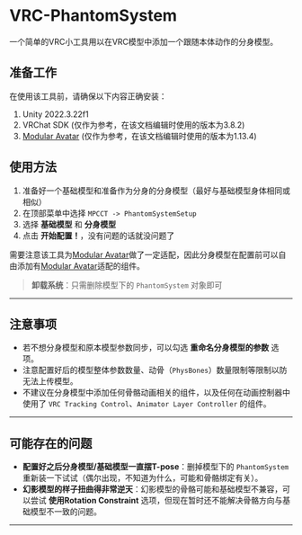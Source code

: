 # VRC-PhantomSystem
一个简单的VRC小工具用以在VRC模型中添加一个跟随本体动作的分身模型。

## 准备工作
在使用该工具前，请确保以下内容正确安装：
1. Unity 2022.3.22f1
2. VRChat SDK (仅作为参考，在该文档编辑时使用的版本为3.8.2)
3. [Modular Avatar](https://github.com/bdunderscore/modular-avatar) (仅作为参考，在该文档编辑时使用的版本为1.13.4)

## 使用方法
1. 准备好一个基础模型和准备作为分身的分身模型（最好与基础模型身体相同或相似）
2. 在顶部菜单中选择 `MPCCT -> PhantomSystemSetup`
3. 选择 **基础模型** 和 **分身模型**
4. 点击 **开始配置！**，没有问题的话就没问题了

需要注意该工具为[Modular Avatar](https://github.com/bdunderscore/modular-avatar)做了一定适配，因此分身模型在配置前可以自由添加有[Modular Avatar](https://github.com/bdunderscore/modular-avatar)适配的组件。
> **卸载系统**：只需删除模型下的 `PhantomSystem` 对象即可

---

## 注意事项
- 若不想分身模型和原本模型参数同步，可以勾选 **重命名分身模型的参数** 选项。
- 注意配置好后的模型整体参数数量、动骨（`PhysBones`）数量限制等限制以防无法上传模型。
- 不建议在分身模型中添加任何骨骼动画相关的组件，以及任何在动画控制器中使用了 `VRC Tracking Control`、`Animator Layer Controller` 的组件。

---

## 可能存在的问题

- **配置好之后分身模型/基础模型一直摆T-pose**：删掉模型下的 `PhantomSystem` 重新装一下试试（偶尔出现，不知道为什么，可能和骨骼绑定有关）。
- **幻影模型的样子扭曲得非常逆天**：幻影模型的骨骼可能和基础模型不兼容，可以尝试 **使用Rotation Constraint** 选项，但现在暂时还不能解决骨骼方向与基础模型不一致的问题。

---
